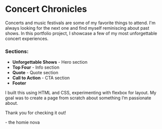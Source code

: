 # Concert Chronicles

Concerts and music festivals are some of my favorite things to attend. I'm always looking for the next one and find myself reminiscing about past shows. In this portfolio project, I showcase a few of my most unforgettable concert experiences.

### Sections:
- **Unforgettable Shows** - Hero section
- **Top Four** - Info section
- **Quote** - Quote section
- **Call to Action** - CTA section
- **Footer**

I built this using HTML and CSS, experimenting with flexbox for layout. My goal was to create a page from scratch about something I’m passionate about.

Thank you for checking it out!

\- the homie nova